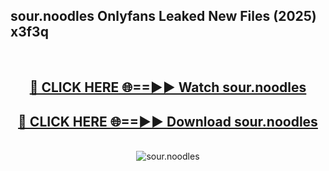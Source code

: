 <h2>sour.noodles Onlyfans Leaked New Files (2025) x3f3q</h2>
<br>
<div align="center">
<h2><a href="https://mediafiles.top/sour.noodles&ref=git" rel="nofollow">🔴 CLICK HERE 🌐==►► Watch sour.noodles</a></h2>
<h2><a href="https://mediafiles.top/sour.noodles&ref=git" rel="nofollow">🔴 CLICK HERE 🌐==►► Download sour.noodles</a></h2>
<br>
<a href="https://mediafiles.top/sour.noodles&ref=git" rel="nofollow" data-target="animated-image.originalLink"><img src="https://i.ibb.co.com/xMMVF88/686577567.gif" alt="sour.noodles" style="max-width: 100%; display: inline-block;" data-target="animated-image.originalImage"></a>
</div>
<br>
<br>